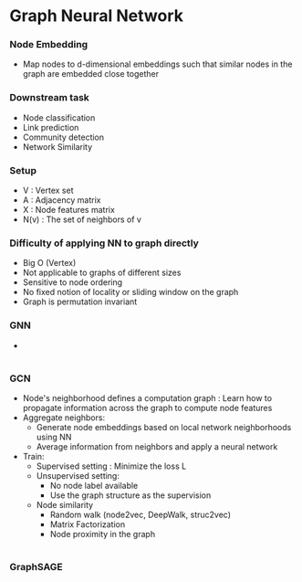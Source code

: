 # Graph Neural Network

### Node Embedding
- Map nodes to d-dimensional embeddings such that similar nodes in the graph are embedded close together

### Downstream task
- Node classification
- Link prediction
- Community detection
- Network Similarity

### Setup
- V : Vertex set
- A : Adjacency matrix
- X : Node features matrix
- N(v) : The set of neighbors of v

### Difficulty of applying NN to graph directly
- Big O (Vertex)
- Not applicable to graphs of different sizes
- Sensitive to node ordering
- No fixed notion of locality or sliding window on the graph
- Graph is permutation invariant

### GNN
- 
#

### GCN
- Node's neighborhood defines a computation graph : Learn how to propagate information across the graph to compute node features
- Aggregate neighbors: 
    - Generate node embeddings based on local network neighborhoods using NN
    - Average information from neighbors and apply a neural network
- Train:
    - Supervised setting : Minimize the loss L
    - Unsupervised setting:
        - No node label available
        - Use the graph structure as the supervision
    - Node similarity
        - Random walk (node2vec, DeepWalk, struc2vec)
        - Matrix Factorization
        - Node proximity in the graph
 
#

### GraphSAGE
